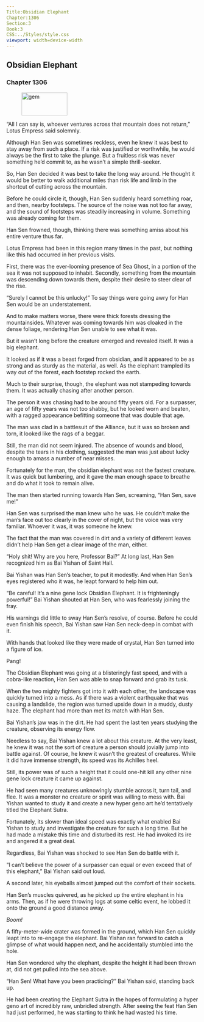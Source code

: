 ```yaml
---
Title:Obsidian Elephant 
Chapter:1306 
Section:3 
Book:3 
CSS:../Styles/style.css 
viewport: width=device-width
---
```

  
## Obsidian Elephant
### Chapter 1306
  
<figure>
	<img src="../Images/gem.gif" alt="gem" id="gem" width="120" height="60" />
</figure>
  

  
“All I can say is, whoever ventures across that mountain does not return,” Lotus Empress said solemnly.

Although Han Sen was sometimes reckless, even he knew it was best to stay away from such a place. If a risk was justified or worthwhile, he would always be the first to take the plunge. But a fruitless risk was never something he’d commit to, as he wasn’t a simple thrill-seeker.

So, Han Sen decided it was best to take the long way around. He thought it would be better to walk additional miles than risk life and limb in the shortcut of cutting across the mountain.

Before he could circle it, though, Han Sen suddenly heard something roar, and then, nearby footsteps. The source of the noise was not too far away, and the sound of footsteps was steadily increasing in volume. Something was already coming for them.

Han Sen frowned, though, thinking there was something amiss about his entire venture thus far.

Lotus Empress had been in this region many times in the past, but nothing like this had occurred in her previous visits.

First, there was the ever-looming presence of Sea Ghost, in a portion of the sea it was not supposed to inhabit. Secondly, something from the mountain was descending down towards them, despite their desire to steer clear of the rise.

“Surely I cannot be this unlucky!” To say things were going awry for Han Sen would be an understatement.

And to make matters worse, there were thick forests dressing the mountainsides. Whatever was coming towards him was cloaked in the dense foliage, rendering Han Sen unable to see what it was.

But it wasn’t long before the creature emerged and revealed itself. It was a big elephant.

It looked as if it was a beast forged from obsidian, and it appeared to be as strong and as sturdy as the material, as well. As the elephant trampled its way out of the forest, each footstep rocked the earth.

Much to their surprise, though, the elephant was not stampeding towards them. It was actually chasing after another person.

The person it was chasing had to be around fifty years old. For a surpasser, an age of fifty years was not too shabby, but he looked worn and beaten, with a ragged appearance befitting someone that was double that age.

The man was clad in a battlesuit of the Alliance, but it was so broken and torn, it looked like the rags of a beggar.

Still, the man did not seem injured. The absence of wounds and blood, despite the tears in his clothing, suggested the man was just about lucky enough to amass a number of near misses.

Fortunately for the man, the obsidian elephant was not the fastest creature. It was quick but lumbering, and it gave the man enough space to breathe and do what it took to remain alive.

The man then started running towards Han Sen, screaming, “Han Sen, save me!”

Han Sen was surprised the man knew who he was. He couldn’t make the man’s face out too clearly in the cover of night, but the voice was very familiar. Whoever it was, it was someone he knew.

The fact that the man was covered in dirt and a variety of different leaves didn’t help Han Sen get a clear image of the man, either.

“Holy shit! Why are you here, Professor Bai?” At long last, Han Sen recognized him as Bai Yishan of Saint Hall.

Bai Yishan was Han Sen’s teacher, to put it modestly. And when Han Sen’s eyes registered who it was, he leapt forward to help him out.

“Be careful! It’s a nine gene lock Obsidian Elephant. It is frighteningly powerful!” Bai Yishan shouted at Han Sen, who was fearlessly joining the fray.

His warnings did little to sway Han Sen’s resolve, of course. Before he could even finish his speech, Bai Yishan saw Han Sen neck-deep in combat with it.

With hands that looked like they were made of crystal, Han Sen turned into a figure of ice.

Pang!

The Obsidian Elephant was going at a blisteringly fast speed, and with a cobra-like reaction, Han Sen was able to snap forward and grab its tusk.

When the two mighty fighters got into it with each other, the landscape was quickly turned into a mess. As if there was a violent earthquake that was causing a landslide, the region was turned upside down in a muddy, dusty haze. The elephant had more than met its match with Han Sen.

Bai Yishan’s jaw was in the dirt. He had spent the last ten years studying the creature, observing its energy flow.

Needless to say, Bai Yishan knew a lot about this creature. At the very least, he knew it was not the sort of creature a person should jovially jump into battle against. Of course, he knew it wasn’t the greatest of creatures. While it did have immense strength, its speed was its Achilles heel.

Still, its power was of such a height that it could one-hit kill any other nine gene lock creature it came up against.

He had seen many creatures unknowingly stumble across it, turn tail, and flee. It was a monster no creature or spirit was willing to mess with. Bai Yishan wanted to study it and create a new hyper geno art he’d tentatively titled the Elephant Sutra.

Fortunately, its slower than ideal speed was exactly what enabled Bai Yishan to study and investigate the creature for such a long time. But he had made a mistake this time and disturbed its rest. He had invoked its ire and angered it a great deal.

Regardless, Bai Yishan was shocked to see Han Sen do battle with it.

“I can’t believe the power of a surpasser can equal or even exceed that of this elephant,” Bai Yishan said out loud.

A second later, his eyeballs almost jumped out the comfort of their sockets.

Han Sen’s muscles quivered, as he picked up the entire elephant in his arms. Then, as if he were throwing logs at some celtic event, he lobbed it onto the ground a good distance away.

*Boom!*

A fifty-meter-wide crater was formed in the ground, which Han Sen quickly leapt into to re-engage the elephant. Bai Yishan ran forward to catch a glimpse of what would happen next, and he accidentally stumbled into the hole.

Han Sen wondered why the elephant, despite the height it had been thrown at, did not get pulled into the sea above.

“Han Sen! What have you been practicing?” Bai Yishan said, standing back up.

He had been creating the Elephant Sutra in the hopes of formulating a hyper geno art of incredibly raw, unbridled strength. After seeing the feat Han Sen had just performed, he was starting to think he had wasted his time.